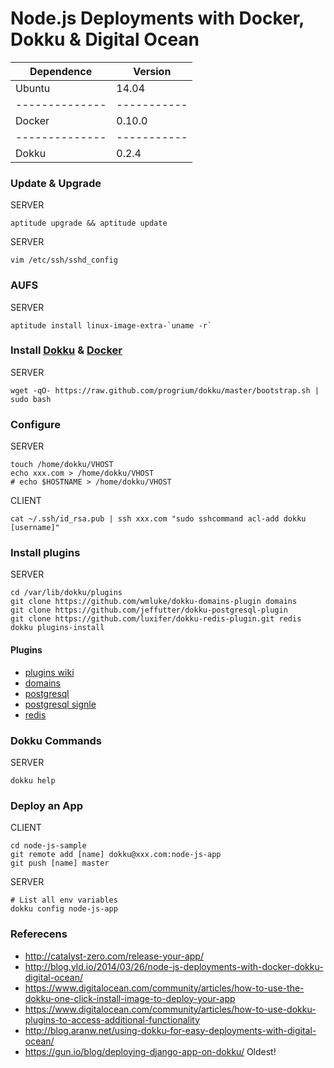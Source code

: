 Node.js Deployments with Docker, Dokku & Digital Ocean
======================================================


  Dependence  |   Version
--------------|-----------
  Ubuntu      |   14.04
--------------|-----------
  Docker      |   0.10.0
--------------|-----------
  Dokku       |   0.2.4


### Update & Upgrade

SERVER
```
aptitude upgrade && aptitude update
```


SERVER
```
vim /etc/ssh/sshd_config
```

### AUFS

SERVER
```
aptitude install linux-image-extra-`uname -r`
```


### Install [Dokku][] & [Docker][]

SERVER
```
wget -qO- https://raw.github.com/progrium/dokku/master/bootstrap.sh | sudo bash
```

### Configure

SERVER
```
touch /home/dokku/VHOST
echo xxx.com > /home/dokku/VHOST
# echo $HOSTNAME > /home/dokku/VHOST
```

CLIENT
```
cat ~/.ssh/id_rsa.pub | ssh xxx.com "sudo sshcommand acl-add dokku [username]"
```

### Install plugins

SERVER
```
cd /var/lib/dokku/plugins
git clone https://github.com/wmluke/dokku-domains-plugin domains
git clone https://github.com/jeffutter/dokku-postgresql-plugin
git clone https://github.com/luxifer/dokku-redis-plugin.git redis
dokku plugins-install
```

#### Plugins

* [plugins wiki](https://github.com/progrium/dokku/wiki/Plugins)
* [domains](https://github.com/wmluke/dokku-domains-plugin)
* [postgresql](https://github.com/Kloadut/dokku-pg-plugin)
* [postgresql signle](https://github.com/Kloadut/dokku-pg-plugin.git)
* [redis](https://github.com/luxifer/dokku-redis-plugin)


### Dokku Commands

SERVER
```
dokku help
```


### Deploy an App

CLIENT
```
cd node-js-sample
git remote add [name] dokku@xxx.com:node-js-app
git push [name] master
```

SERVER
```
# List all env variables
dokku config node-js-app
```


### Referecens

* http://catalyst-zero.com/release-your-app/
* http://blog.yld.io/2014/03/26/node-js-deployments-with-docker-dokku-digital-ocean/
* https://www.digitalocean.com/community/articles/how-to-use-the-dokku-one-click-install-image-to-deploy-your-app
* https://www.digitalocean.com/community/articles/how-to-use-dokku-plugins-to-access-additional-functionality
* http://blog.aranw.net/using-dokku-for-easy-deployments-with-digital-ocean/
* https://gun.io/blog/deploying-django-app-on-dokku/ Oldest!

[Dokku]: https://github.com/progrium/dokku
[Docker]: https://docker.io
